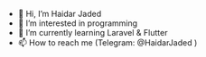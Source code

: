 - 👋 Hi, I’m Haidar Jaded
- 👀 I’m interested in programming
- 🌱 I’m currently learning Laravel & Flutter
- 📫 How to reach me (Telegram: @HaidarJaded )

<!---
AboAlaa787/AboAlaa787 is a ✨ special ✨ repository because its `README.md` (this file) appears on your GitHub profile.
You can click the Preview link to take a look at your changes.
--->
